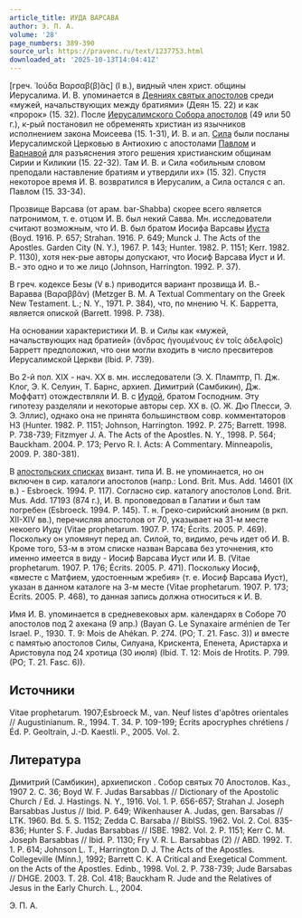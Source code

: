 ```yaml
---
article_title: ИУДА ВАРСАВА
author: Э. П. А.
volume: '28'
page_numbers: 389-390
source_url: https://pravenc.ru/text/1237753.html
downloaded_at: '2025-10-13T14:04:41Z'
---
```


[греч. ᾿Ιούδα Βαρσαβ(β)ᾶς] (I в.), видный член христ. общины Иерусалима. И. В. упоминается в [Деяниях святых апостолов](<https://pravenc.ru/text/Деяниях святых апостолов.html>) среди «мужей, начальствующих между братиями» (Деян 15. 22) и как «пророк» (15. 32). После [Иерусалимского Собора апостолов](<https://pravenc.ru/text/Иерусалимского Собора апостолов.html>) (49 или 50 г.), к-рый постановил не обременять христиан из язычников исполнением закона Моисеева (15. 1-31), И. В. и ап. [Сила](https://pravenc.ru/text/Сила.html) были посланы Иерусалимской Церковью в Антиохию с апостолами [Павлом](https://pravenc.ru/text/Павел.html) и [Варнавой](https://pravenc.ru/text/Варнава.html) для разъяснения этого решения христианским общинам Сирии и Киликии (15. 22-32). Там И. В. и Сила «обильным словом преподали наставление братиям и утвердили их» (15. 32). Спустя некоторое время И. В. возвратился в Иерусалим, а Сила остался с ап. Павлом (15. 33-34).

Прозвище Варсава (от арам. bar-Shabba) скорее всего является патронимом, т. е. отцом И. В. был некий Савва. Мн. исследователи считают возможным, что И. В. был братом Иосифа Варсавы [Иуста](https://pravenc.ru/text/Иуста.html) (Boyd. 1916. P. 657; Strahan. 1916. P. 649; Munck J. The Acts of the Apostles. Garden City (N. Y.), 1967. P. 143; Hunter. 1982. P. 1151; Kerr. 1982. P. 1130), хотя нек-рые авторы допускают, что Иосиф Варсава Иуст и И. В.- это одно и то же лицо (Johnson, Harrington. 1992. Р. 37).

В греч. кодексе Безы (V в.) приводится вариант прозвища И. В.- Варавва (Βαραββᾶν) (Metzger B. M. A Textual Commentary on the Greek New Testament. L.; N. Y., 1971. P. 384), что, по мнению Ч. К. Барретта, является опиской (Barrett. 1998. P. 738).

На основании характеристики И. В. и Силы как «мужей, начальствующих над братией» (ἄνδρας ἡγουμένους ἐν τοῖς ἀδελφοῖς) Барретт предположил, что они могли входить в число пресвитеров Иерусалимской Церкви (Ibid. P. 739).

Во 2-й пол. XIX - нач. ХХ в. мн. исследователи (Э. Х. Пламптр, П. Дж. Клог, Э. К. Селуин, T. Барнс, архиеп. Димитрий (Самбикин), Дж. Моффатт) отождествляли И. В. с [Иудой](https://pravenc.ru/text/Иудой.html), братом Господним. Эту гипотезу разделяли и некоторые авторы сер. ХХ в. (O. Ж. Дю Плесси, Э. Э. Эллис), однако она не принята большинством совр. комментаторов НЗ (Hunter. 1982. P. 1151; Johnson, Harrington. 1992. Р. 275; Barrett. 1998. P. 738-739; Fitzmyer J. A. The Acts of the Apostles. N. Y., 1998. P. 564; Bauckham. 2004. Р. 173; Pervo R. I. Acts: A Commentary. Minneapolis, 2009. Р. 380-381).

В [апостольских списках](<https://pravenc.ru/text/Апостольские Списки.html>) визант. типа И. В. не упоминается, но он включен в сир. каталоги апостолов (напр.: Lond. Brit. Mus. Add. 14601 (IX в.) - Esbroeck. 1994. P. 117). Согласно сир. каталогу апостолов Lond. Brit. Mus. Add. 17193 (874 г.), И. В. проповедовал в Галатии и был там погребен (Esbroeck. 1994. P. 145). Т. н. Греко-сирийский аноним (в ркп. XII-XIV вв.), перечисляя апостолов от 70, указывает на 31-м месте некоего Иуду (Vitae prophetarum. 1907. P. 174; Écrits. 2005. Р. 469). Поскольку он упомянут перед ап. Силой, то, видимо, речь идет об И. В. Кроме того, 53-м в этом списке назван Варсава без уточнения, кто именно имеется в виду - Иосиф Варсава Иуст или И. В. (Vitae prophetarum. 1907. P. 176; Écrits. 2005. Р. 471). Поскольку Иосиф, «вместе с Матфием, удостоенным жребия» (т. е. Иосиф Варсава Иуст), указан в данном каталоге на 3-м месте (Vitae prophetarum. 1907. P. 173; Écrits. 2005. Р. 468), то данная запись должна относиться к И. В.

Имя И. В. упоминается в средневековых арм. календарях в Соборе 70 апостолов под 2 ахекана (9 апр.) (Bayan G. Le Synaxaire arménien de Ter Israel. P., 1930. T. 9: Mois de Ahékan. P. 274. (PO; T. 21. Fasc. 3)) и вместе с памятью апостолов Силы, Силуана, Крискента, Епенета, Аристарха и Аристовула под 24 хротица (30 июля) (Ibid. T. 12: Mois de Hrotits. P. 799. (PO; T. 21. Fasc. 6)).

## Источники

Vitae prophetarum. 1907;Esbroeck M., van. Neuf listes d'apôtres orientales // Augustinianum. R., 1994. T. 34. P. 109-199; Écrits apocryphes chrétiens / Éd. P. Geoltrain, J.-D. Kaestli. P., 2005. Vol. 2.

## Литература

Димитрий (Самбикин), архиепископ
. Собор святых 70 Апостолов. Каз., 1907 2. C. 36; Boyd W. F. Judas Barsabbas // Dictionary of the Apostolic Church / Ed. J. Hastings. N. Y., 1916. Vol. 1. P. 656-657; Strahan J. Joseph Barsabbas Justus // Ibid. P. 649; Wikenhauser A. Judas, gen. Barsabas // LTK. 1960. Bd. 5. S. 1152; Zedda C. Barsaba // BiblSS. 1962. Vol. 2. Col. 835-836; Hunter S. F. Judas Barsabbas // ISBE. 1982. Vol. 2. P. 1151; Kerr C. M. Joseph Barsabbas // Ibid. P. 1130; Fry V. R. L. Barsabbas (2) // ABD. 1992. T. 1. P. 614; Johnson L. T., Harrington D. J. The Acts of the Apostles. Collegeville (Minn.), 1992; Barrett C. K. A Critical and Exegetical Comment. on the Acts of the Apostles. Edinb., 1998. Vol. 2. P. 738-739; Jude Barsabas // DHGE. 2003. T. 28. Col. 418; Bauckham R. Jude and the Relatives of Jesus in the Early Church. L., 2004.

Э. П. А.
